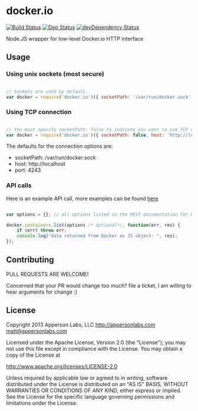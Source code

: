 docker.io
=========
[![Build Status](https://7.hidemyass.com/ip-1/encoded/Oi8vY2kuYXBwZXJzb25sYWJzLmNvbS9pbWFnZXMvYmFkZ2VzL2J1aWxkX3Bhc3NpbmcucG5n)](http://ci.appersonlabs.com/appersonlabs/docker.io/)
[![Dep Status](https://david-dm.org/appersonlabs/docker.io.png)](https://david-dm.org/appersonlabs/docker.io)
[![devDependency Status](https://david-dm.org/appersonlabs/docker.io/dev-status.png)](https://david-dm.org/appersonlabs/docker.io#info=devDependencies)

Node.JS wrapper for low-level Docker.io HTTP interface

## Usage

### Using unix sockets (most secure)

```javascript

// Sockets are used by default.
var docker = require('docker.io')({ socketPath: '/var/run/docker.sock' });

```

### Using TCP connection

```javascript

// You must specify socketPath: false to indicate you want to use TCP connections.
var docker = require('docker.io')({ socketPath: false, host: 'http://localhost', port: '4243'});

```

The defaults for the connection options are:

- socketPath: /var/run/docker.sock
- host: http://localhost
- port: 4243

### API calls

Here is an example API call, more examples can be found [here](examples.md)

```javascript

var options = {}; // all options listed in the REST documentation for Docker are supported.

docker.containers.list(options /* optional*/, function(err, res) {
    if (err) throw err;
    console.log("data returned from Docker as JS object: ", res);
});

```

## Contributing

PULL REQUESTS ARE WELCOME!

Concerned that your PR would change too much? file a ticket, I am willing to hear arguments for change :)

## License

Copyright 2013 Apperson Labs, LLC
http://appersonlabs.com
matt@appersonlabs.com

Licensed under the Apache License, Version 2.0 (the "License");
you may not use this file except in compliance with the License.
You may obtain a copy of the License at

   http://www.apache.org/licenses/LICENSE-2.0

Unless required by applicable law or agreed to in writing, software
distributed under the License is distributed on an "AS IS" BASIS,
WITHOUT WARRANTIES OR CONDITIONS OF ANY KIND, either express or implied.
See the License for the specific language governing permissions and
limitations under the License.
